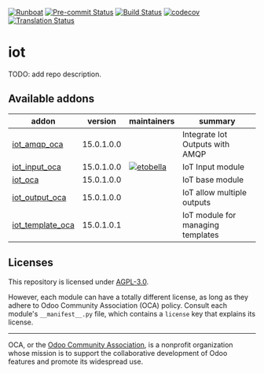 
[![Runboat](https://img.shields.io/badge/runboat-Try%20me-875A7B.png)](https://runboat.odoo-community.org/builds?repo=OCA/iot&target_branch=15.0)
[![Pre-commit Status](https://github.com/OCA/iot/actions/workflows/pre-commit.yml/badge.svg?branch=15.0)](https://github.com/OCA/iot/actions/workflows/pre-commit.yml?query=branch%3A15.0)
[![Build Status](https://github.com/OCA/iot/actions/workflows/test.yml/badge.svg?branch=15.0)](https://github.com/OCA/iot/actions/workflows/test.yml?query=branch%3A15.0)
[![codecov](https://codecov.io/gh/OCA/iot/branch/15.0/graph/badge.svg)](https://codecov.io/gh/OCA/iot)
[![Translation Status](https://translation.odoo-community.org/widgets/iot-15-0/-/svg-badge.svg)](https://translation.odoo-community.org/engage/iot-15-0/?utm_source=widget)

<!-- /!\ do not modify above this line -->

# iot

TODO: add repo description.

<!-- /!\ do not modify below this line -->

<!-- prettier-ignore-start -->

[//]: # (addons)

Available addons
----------------
addon | version | maintainers | summary
--- | --- | --- | ---
[iot_amqp_oca](iot_amqp_oca/) | 15.0.1.0.0 |  | Integrate Iot Outputs with AMQP
[iot_input_oca](iot_input_oca/) | 15.0.1.0.0 | [![etobella](https://github.com/etobella.png?size=30px)](https://github.com/etobella) | IoT Input module
[iot_oca](iot_oca/) | 15.0.1.0.0 |  | IoT base module
[iot_output_oca](iot_output_oca/) | 15.0.1.0.0 |  | IoT allow multiple outputs
[iot_template_oca](iot_template_oca/) | 15.0.1.0.1 |  | IoT module for managing templates

[//]: # (end addons)

<!-- prettier-ignore-end -->

## Licenses

This repository is licensed under [AGPL-3.0](LICENSE).

However, each module can have a totally different license, as long as they adhere to Odoo Community Association (OCA)
policy. Consult each module's `__manifest__.py` file, which contains a `license` key
that explains its license.

----
OCA, or the [Odoo Community Association](http://odoo-community.org/), is a nonprofit
organization whose mission is to support the collaborative development of Odoo features
and promote its widespread use.
